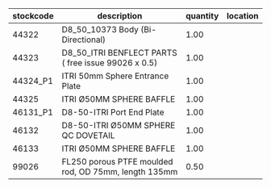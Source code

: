 |stockcode|description|quantity|location|
|---------|-----------|--------|--------|
|44322|D8_50_10373  Body (Bi-Directional)|1.00||
|44323|D8_50_ITRI  BENFLECT PARTS ( free issue 99026 x 0.5)|1.00||
|44324_P1|ITRI 50mm Sphere Entrance Plate|1.00||
|44325|ITRI Ø50MM SPHERE BAFFLE|1.00||
|46131_P1|D8-50-ITRI Port End Plate|1.00||
|46132|D8-50-ITRI Ø50MM SPHERE QC DOVETAIL|1.00||
|46133|ITRI Ø50MM SPHERE BAFFLE|1.00||
|99026|FL250 porous PTFE moulded rod, OD 75mm, length 135mm|0.50||
